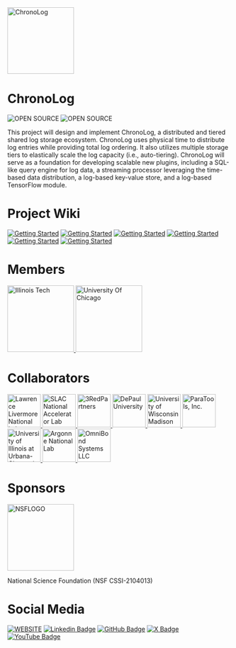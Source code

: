 <img src="https://raw.githubusercontent.com/grc-iit/ChronoLog/169-convert-readme-into-a-landing-page/doc/images/logos/logo-chronolog.png" alt="ChronoLog" width="150">

# ChronoLog
![OPEN SOURCE](https://img.shields.io/badge/GNOSIS_RESEARCH_CENTER-blue)
![OPEN SOURCE](https://img.shields.io/badge/OPEN_SOURCE-grey)

This project will design and implement ChronoLog, a distributed and tiered shared log storage ecosystem. ChronoLog uses physical time to distribute log entries while providing total log ordering. It also utilizes multiple storage tiers to elastically scale the log capacity (i.e., auto-tiering). ChronoLog will serve as a foundation for developing scalable new plugins, including a SQL-like query engine for log data, a streaming processor leveraging the time-based data distribution, a log-based key-value store, and a log-based TensorFlow module.






# Project Wiki

[![Getting Started](https://img.shields.io/badge/-1.Getting_Started-blue)](https://github.com/grc-iit/ChronoLog/wiki/1.-Getting-Started)
[![Getting Started](https://img.shields.io/badge/-2.Installation-blue)](https://github.com/grc-iit/ChronoLog/wiki/2.-Installation)
[![Getting Started](https://img.shields.io/badge/-3.Configuration-blue)](https://github.com/grc-iit/ChronoLog/wiki/3.-Configuration)
[![Getting Started](https://img.shields.io/badge/-4.Technical_Reference-blue)](https://github.com/grc-iit/ChronoLog/wiki/4.-Technical-Reference)
[![Getting Started](https://img.shields.io/badge/-5.Contributors_Guidelines-blue)](https://github.com/grc-iit/ChronoLog/wiki/5.-Contributors-Guidelines)
[![Getting Started](https://img.shields.io/badge/-6.Code_Style_Guidelines-blue)](https://github.com/grc-iit/ChronoLog/wiki/6.-Code-Style-Guidelines)

# Members

<a href="https://www.iit.edu">
    <img src="https://raw.githubusercontent.com/grc-iit/ChronoLog/169-convert-readme-into-a-landing-page/doc/images/logos/IIT.png" alt="Illinois Tech" width="150">
</a>

<a href="https://www.uchicago.edu/">
    <img src="https://raw.githubusercontent.com/grc-iit/ChronoLog/169-convert-readme-into-a-landing-page/doc/images/logos/university-of-chicago.png" alt="University Of Chicago" width="150">
</a>

# Collaborators
<a href="https://www.llnl.gov/">
    <img src="https://raw.githubusercontent.com/grc-iit/ChronoLog/169-convert-readme-into-a-landing-page/doc/images/logos/llnl.jpg" alt="Lawrence Livermore National Lab" width="75">
</a>
<a href="https://www6.slac.stanford.edu/">
    <img src="https://raw.githubusercontent.com/grc-iit/ChronoLog/169-convert-readme-into-a-landing-page/doc/images/logos/slac.png" alt="SLAC National Accelerator Lab" width="75">
</a>
<a href="https://www.3redpartners.com/">
    <img src="https://raw.githubusercontent.com/grc-iit/ChronoLog/169-convert-readme-into-a-landing-page/doc/images/logos/3red.png" alt="3RedPartners" width="75">
</a>
<a href="https://www.depaul.edu/">
    <img src="https://raw.githubusercontent.com/grc-iit/ChronoLog/169-convert-readme-into-a-landing-page/doc/images/logos/depaul.png" alt="DePaul University" width="75">
</a>
<a href="https://www.wisc.edu/">
    <img src="https://raw.githubusercontent.com/grc-iit/ChronoLog/169-convert-readme-into-a-landing-page/doc/images/logos/university-of-wisconsin.jpg" alt="University of Wisconsin Madison" width="75">
</a>
<a href="https://www.paratools.com/">
    <img src="https://raw.githubusercontent.com/grc-iit/ChronoLog/169-convert-readme-into-a-landing-page/doc/images/logos/paratools.png" alt="ParaTools, Inc." width="75">
</a>
<a href="https://illinois.edu/">
    <img src="https://raw.githubusercontent.com/grc-iit/ChronoLog/169-convert-readme-into-a-landing-page/doc/images/logos/university-of-illinois.jpg" alt="University of Illinois at Urbana-Champaign" width="75">
</a>
<a href="https://www.anl.gov/">
    <img src="https://raw.githubusercontent.com/grc-iit/ChronoLog/169-convert-readme-into-a-landing-page/doc/images/logos/argonne.jpeg" alt="Argonne National Lab" width="75">
</a>
<a href="https://omnibond.com/">
    <img src="https://raw.githubusercontent.com/grc-iit/ChronoLog/169-convert-readme-into-a-landing-page/doc/images/logos/omnibond.png" alt="OmniBond Systems LLC" width="75">
</a>


# Sponsors
<a href="https://www.nsf.gov">
    <img src="https://raw.githubusercontent.com/grc-iit/ChronoLog/169-convert-readme-into-a-landing-page/doc/images/logos/nsf-fb7efe9286a9b499c5907d82af3e70fd.png" alt="NSFLOGO" width="150">
</a>

National Science Foundation (NSF CSSI-2104013)

# Social Media
[![WEBSITE](https://img.shields.io/badge/-Website-blue?style=flat-square&logo=Wordpress&logoColor=white&link=https://www.chronolog.dev)](https://www.chronolog.dev)
[![Linkedin Badge](https://img.shields.io/badge/-LinkedIn-blue?style=flat-square&logo=Linkedin&logoColor=white&link=https://www.linkedin.com/school/gnosis-research-center/)](https://www.linkedin.com/school/gnosis-research-center/)
[![GitHub Badge](https://img.shields.io/badge/-GitHub-black?style=flat-square&logo=Github&logoColor=white&link=https://www.linkedin.com/school/gnosis-research-center/)](https://www.linkedin.com/school/gnosis-research-center/)
[![X Badge](https://img.shields.io/badge/-Twitter-black?style=flat-square&logo=X&logoColor=white&link=https://www.linkedin.com/school/gnosis-research-center/)](https://www.linkedin.com/school/gnosis-research-center/)
[![YouTube Badge](https://img.shields.io/badge/-YouTube-red?style=flat-square&logo=Youtube&logoColor=white&link=https://www.linkedin.com/school/gnosis-research-center/)](https://www.linkedin.com/school/gnosis-research-center/)

